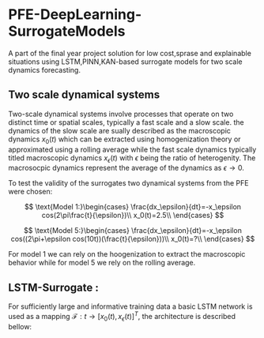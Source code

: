 # PFE-DeepLearning-SurrogateModels
A part of the final year project solution for low cost,sprase and explainable situations using LSTM,PINN,KAN-based surrogate models for two scale dynamics forecasting.
## Two scale dynamical systems
Two-scale dynamical systems involve processes that operate on two distinct time or spatial scales, typically a fast scale and a slow scale. the dynamics of the slow scale are sually described as the macroscopic dynamics $x_0(t)$ which can be extracted using homogenization theory or approximated using a  rolling average while the fast scale dynamics typically titled macroscopic dynamics $x_\epsilon(t)$ with $\epsilon$ being the ratio of heterogenity. The macrosocpic dynamics represent the average of the dynamics as $\epsilon \to 0$.

To test the validity of the surrogates two dynamical systems from the PFE were chosen:

$$
\text{Model 1:}\begin{cases}
\frac{dx_\epsilon}{dt}=-x_\epsilon cos(2\pi\frac{t}{\epsilon})\\
x_0(t)=2.5\\
\end{cases}
$$

$$
\text{Model 5:}\begin{cases}
\frac{dx_\epsilon}{dt}=-x_\epsilon cos((2\pi+\epsilon cos(10t))(\frac{t}{\epsilon}))\\
x_0(t)=?\\
\end{cases}
$$

For model 1 we can rely on the hoogenization to extract the macroscopic behavior while for model 5 we rely on the rolling average.
## LSTM-Surrogate :
For sufficiently large and informative training data a basic LSTM network is used as a mapping $\mathcal{F}:t\to [x_0(t),x_\epsilon(t)]^T$, the architecture is described bellow: 
